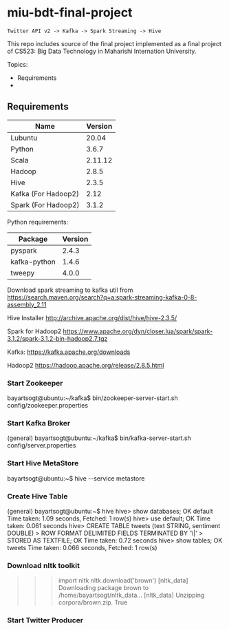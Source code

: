# miu-bdt-final-project
`Twitter API v2 -> Kafka -> Spark Streaming -> Hive`

This repo includes source of the final project implemented as a final project of CS523: Big Data Technology in Maharishi Internation University.


Topics:
* Requirements
* 

## Requirements

| Name | Version |
| - | - |
| Lubuntu | 20.04 |
| Python | 3.6.7 |
| Scala | 2.11.12 |
| Hadoop | 2.8.5 |
| Hive | 2.3.5 |
| Kafka (For Hadoop2) | 2.12 |
| Spark (For Hadoop2) | 3.1.2 |

Python requirements:

| Package | Version |
| - | - |
| pyspark | 2.4.3 |
| kafka-python | 1.4.6 |
| tweepy | 4.0.0 |

Download spark streaming to kafka util from 
https://search.maven.org/search?q=a:spark-streaming-kafka-0-8-assembly_2.11

Hive Installer
http://archive.apache.org/dist/hive/hive-2.3.5/

Spark for Hadoop2
https://www.apache.org/dyn/closer.lua/spark/spark-3.1.2/spark-3.1.2-bin-hadoop2.7.tgz

Kafka:
https://kafka.apache.org/downloads

Hadoop2
https://hadoop.apache.org/release/2.8.5.html

### Start Zookeeper
bayartsogt@ubuntu:~/kafka$ bin/zookeeper-server-start.sh config/zookeeper.properties
### Start Kafka Broker
(general) bayartsogt@ubuntu:~/kafka$ bin/kafka-server-start.sh config/server.properties

### Start Hive MetaStore 
bayartsogt@ubuntu:~$ hive --service metastore

### Create Hive Table
(general) bayartsogt@ubuntu:~$ hive
hive> show databases;
OK
default
Time taken: 1.09 seconds, Fetched: 1 row(s)
hive> use default;
OK
Time taken: 0.061 seconds
hive> CREATE TABLE tweets (text STRING, sentiment DOUBLE)
    > ROW FORMAT DELIMITED FIELDS TERMINATED BY '\\|'
    > STORED AS TEXTFILE;
OK
Time taken: 0.72 seconds
hive> show tables;
OK
tweets
Time taken: 0.066 seconds, Fetched: 1 row(s)

### Download nltk toolkit
>>> import nltk
>>> nltk.download('brown')
[nltk_data] Downloading package brown to /home/bayartsogt/nltk_data...
[nltk_data]   Unzipping corpora/brown.zip.
True
### Start Twitter Producer


